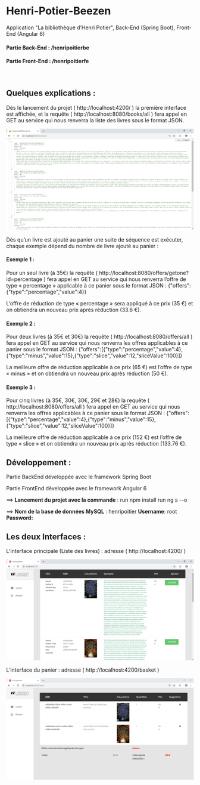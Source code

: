 # Henri-Potier-Beezen
Application "La bibliothèque d’Henri Potier", Back-End (Spring Boot), Front-End (Angular 6)

<h4>Partie Back-End : /henripoitierbe  </h4>
<h4>Partie Front-End : /henripoitierfe </h4>
<br>

<h2>Quelques explications :</h2>
<p> Dés le lancement du projet ( http://localhost:4200/ ) la première interface est affichée, et la requête ( http://localhost:8080/books/all ) fera appel en GET au service qui nous renverra la liste des livres sous le format JSON. </p>
<img src="books.PNG"><br>
 
<p>Dès qu’un livre est ajouté au panier une suite de séquence est exécuter, chaque exemple dépend du nombre de livre ajouté au panier :</p>
<h4>Exemple 1 :</h4>
<p>Pour un seul livre (à 35€) la requête ( http://localhost:8080/offers/getone?id=percentage ) fera appel en GET au service qui nous renverra l’offre de type « percentage » applicable à ce panier sous le format JSON :
 {"offers":{"type":"percentage","value":4}} </p>
<p>L’offre de réduction de type « percentage » sera appliqué à ce prix (35 €) et on obtiendra un nouveau prix après réduction (33.6 €).</p>
<h4>Exemple 2 :</h4>
<p>Pour deux livres (à 35€ et 30€) la requête ( http://localhost:8080/offers/all ) fera appel en GET au service qui nous renverra les offres applicables à ce panier sous le format JSON : {"offers":[{"type":"percentage","value":4},{"type":"minus","value":15},{"type":"slice","value":12,"sliceValue":100}]} </p>
<p>La meilleure offre de réduction applicable à ce prix (65 €) est l’offre de type « minus » et on obtiendra un nouveau prix après réduction (50 €).</p>
<h4>Exemple 3 :</h4>
<p>Pour cinq livres (à 35€, 30€, 30€, 29€ et 28€) la requête ( http://localhost:8080/offers/all ) fera appel en GET au service qui nous renverra les offres applicables à ce panier sous le format JSON : {"offers":[{"type":"percentage","value":4},{"type":"minus","value":15},{"type":"slice","value":12,"sliceValue":100}]} </p>
<p>La meilleure offre de réduction applicable à ce prix (152 €) est l’offre de type « slice » et on obtiendra un nouveau prix après réduction (133.76 €).</p>
<h2>Développement :</h2>
  <p>	Partie BackEnd développée avec le framework Spring Boot </p>
  <p>	Partie FrontEnd développée avec le framework Angular 6  </p> 
  <p>==>	<b>Lancement du projet avec la commande</b> : run npm install run ng s --o </p>
  <p>==>	<b>Nom de la base de données MySQL</b> : henripoitier  <b>Username</b>: root  <b>Password:</b> </p>
<h2> Les deux Interfaces :</h2>
 
<p>L’interface principale (Liste des livres) : adresse ( http://localhost:4200/ )</p> 
<img src="listeBooks.PNG"> <br>
<p>L’interface du panier : adresse ( http://localhost:4200/basket )</p>
<img src="panier.PNG"> <br>

